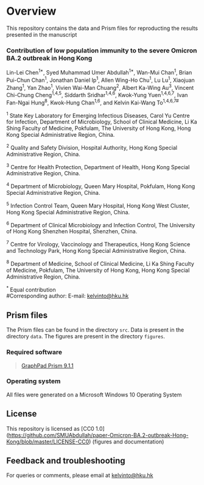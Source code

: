 # Overview

This repository contains the data and Prism files for reproducting the results presented in the manuscript

### Contribution of low population immunity to the severe Omicron BA.2 outbreak in Hong Kong
Lin-Lei Chen<sup>1\*</sup>, Syed Muhammad Umer Abdullah<sup>1\*</sup>, Wan-Mui Chan<sup>1</sup>, Brian Pui-Chun Chan<sup>1</sup>, Jonathan Daniel Ip<sup>1</sup>, Allen Wing-Ho Chu<sup>1</sup>, Lu Lu<sup>1</sup>, Xiaojuan Zhang<sup>1</sup>, Yan Zhao<sup>1</sup>, Vivien Wai-Man Chuang<sup>2</sup>, Albert Ka-Wing Au<sup>3</sup>, Vincent Chi-Chung Cheng<sup>1,4,5</sup>, Siddarth Sridhar<sup>1,4,6</sup>, Kwok-Yung Yuen<sup>1,4,6,7</sup>, Ivan Fan-Ngai Hung<sup>8</sup>, Kwok-Hung Chan<sup>1,6</sup>, and Kelvin Kai-Wang To<sup>1,4,6,7\#</sup>

<sup>1</sup> State Key Laboratory for Emerging Infectious Diseases, Carol Yu Centre for Infection, Department of Microbiology, School of Clinical Medicine, Li Ka Shing Faculty of Medicine, Pokfulam, The University of Hong Kong, Hong Kong Special Administrative Region, China.  

<sup>2</sup> Quality and Safety Division, Hospital Authority, Hong Kong Special Administrative Region, China.  

<sup>3</sup> Centre for Health Protection, Department of Health, Hong Kong Special Administrative Region, China.  

<sup>4</sup> Department of Microbiology, Queen Mary Hospital, Pokfulam, Hong Kong Special Administrative Region, China.  

<sup>5</sup> Infection Control Team, Queen Mary Hospital, Hong Kong West Cluster, Hong Kong Special Administrative Region, China.  

<sup>6</sup> Department of Clinical Microbiology and Infection Control, The University of Hong Kong Shenzhen Hospital, Shenzhen, China.  

<sup>7</sup> Centre for Virology, Vaccinology and Therapeutics, Hong Kong Science and Technology Park, Hong Kong Special Administrative Region, China.  

<sup>8</sup> Department of Medicine, School of Clinical Medicine, Li Ka Shing Faculty of Medicine, Pokfulam, The University of Hong Kong, Hong Kong Special Administrative Region, China.  
 
<sup>*</sup> Equal contribution  
\#Corresponding author: E-mail: [kelvinto@hku.hk](mailto:kelvinto@hku.hk)  

## Prism files

The Prism files can be found in the directory `src`. Data is present in the directory `data`. The figures are present in the directory `figures`.

### Required software

> [GraphPad Prism 9.1.1](https://www.graphpad.com/scientific-software/prism/) 

### Operating system
All files were generated on a Microsoft Windows 10 Operating System

## License
This repository is licensed as [CC0 1.0] (https://github.com/SMUAbdullah/paper-Omicron-BA.2-outbreak-Hong-Kong/blob/master/LICENSE-CC0) (figures and documentation)

## Feedback and troubleshooting

For queries or comments, please email at [kelvinto@hku.hk](mailto:kelvinto@hku.hk)
